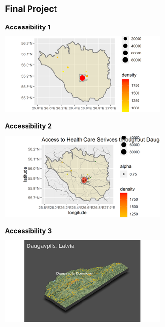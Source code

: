# Final Project

## Accessibility 1
![](ua_dot.png)
## Accessibility 2
![](daug_hcfs.png)
## Accessibility 3
![](daugdowntown3D.png)
